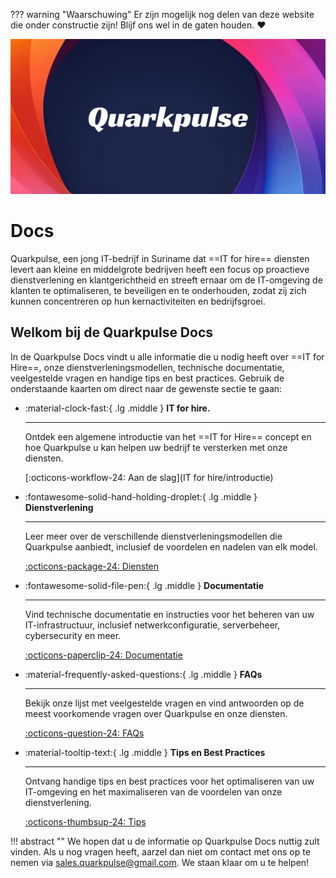 ??? warning "Waarschuwing"
    Er zijn mogelijk nog delen van deze website die onder constructie zijn! Blijf ons wel in de gaten houden. :heart:

![Hero Image](assets/images/Hero.jpg)

# Docs
Quarkpulse, een jong IT-bedrijf in Suriname dat ==IT for hire== diensten levert aan kleine en middelgrote bedrijven heeft een focus op proactieve dienstverlening en klantgerichtheid  en streeft ernaar om de IT-omgeving de klanten te optimaliseren, te beveiligen en te onderhouden, zodat zij zich kunnen concentreren op hun kernactiviteiten en bedrijfsgroei.

## Welkom bij de Quarkpulse Docs

In de Quarkpulse Docs vindt u alle informatie die u nodig heeft over ==IT for Hire==, onze dienstverleningsmodellen, technische documentatie, veelgestelde vragen en handige tips en best practices. Gebruik de onderstaande kaarten om direct naar de gewenste sectie te gaan:

<div class="grid cards" markdown>

-   :material-clock-fast:{ .lg .middle } __IT for hire.__

    ---

    Ontdek een algemene introductie van het ==IT for Hire== concept en hoe Quarkpulse u kan helpen uw bedrijf te versterken met onze diensten.

    [:octicons-workflow-24: Aan de slag](IT for hire/introductie)

-   :fontawesome-solid-hand-holding-droplet:{ .lg .middle } __Dienstverlening__

    ---

    Leer meer over de verschillende dienstverleningsmodellen die Quarkpulse aanbiedt, inclusief de voordelen en nadelen van elk model.

    [:octicons-package-24: Diensten](Dienstverlening/Algemeen/01-introductie)

-   :fontawesome-solid-file-pen:{ .lg .middle } __Documentatie__

    ---

    Vind technische documentatie en instructies voor het beheren van uw IT-infrastructuur, inclusief netwerkconfiguratie, serverbeheer, cybersecurity en meer.

    [:octicons-paperclip-24: Documentatie](Documentatie/inleiding)

-   :material-frequently-asked-questions:{ .lg .middle } __FAQs__

    ---

    Bekijk onze lijst met veelgestelde vragen en vind antwoorden op de meest voorkomende vragen over Quarkpulse en onze diensten.

    [:octicons-question-24: FAQs](FAQs/introductie)

-   :material-tooltip-text:{ .lg .middle } __Tips en Best Practices__

    ---

    Ontvang handige tips en best practices voor het optimaliseren van uw IT-omgeving en het maximaliseren van de voordelen van onze dienstverlening.

    [:octicons-thumbsup-24: Tips](Tips/introductie)    

</div>

!!! abstract ""
    We hopen dat u de informatie op Quarkpulse Docs nuttig zult vinden. Als u nog vragen heeft, aarzel dan niet om contact met ons op te nemen via [sales.quarkpulse@gmail.com](mailto:sales.quarkpulse@gmail.com). We staan ​​klaar om u te helpen!
